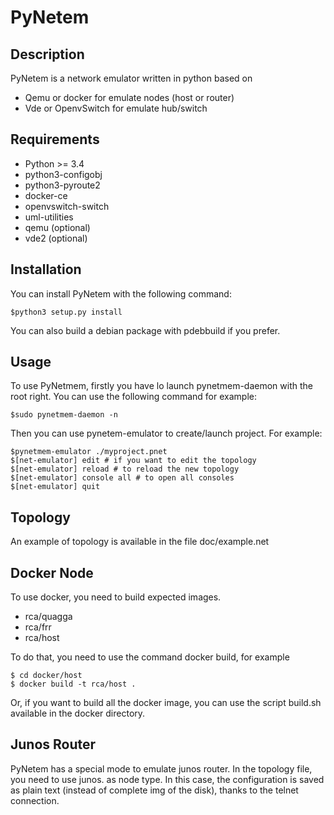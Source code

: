 PyNetem
=======

Description
-----------
PyNetem is a network emulator written in python based on
 * Qemu or docker for emulate nodes (host or router)
 * Vde or OpenvSwitch for emulate hub/switch

Requirements
------------
 * Python >= 3.4
 * python3-configobj
 * python3-pyroute2
 * docker-ce
 * openvswitch-switch
 * uml-utilities
 * qemu (optional)
 * vde2 (optional)

Installation
------------
You can install PyNetem with the following command:

    $python3 setup.py install

You can also build a debian package with pdebbuild if you prefer.

Usage
-----
To use PyNetmem, firstly you have lo launch pynetmem-daemon with the root
right. You can use the following command for example:

    $sudo pynetmem-daemon -n

Then you can use pynetem-emulator to create/launch project. For example:

    $pynetmem-emulator ./myproject.pnet
    $[net-emulator] edit # if you want to edit the topology
    $[net-emulator] reload # to reload the new topology
    $[net-emulator] console all # to open all consoles
    $[net-emulator] quit

Topology
--------
An example of topology is available in the file doc/example.net

Docker Node
-----------
To use docker, you need to build expected images.
 * rca/quagga
 * rca/frr
 * rca/host

To do that, you need to use the command docker build, for example

    $ cd docker/host
    $ docker build -t rca/host .

Or, if you want to build all the docker image, you can use the script 
build.sh available in the docker directory.

Junos Router
------------
PyNetem has a special mode to emulate junos router. In the topology file, you 
need to use junos.<version> as node type. In this case, the configuration is 
saved as plain text (instead of complete img of the disk), thanks to the
telnet connection. 